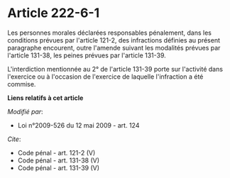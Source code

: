 # Article 222-6-1

Les personnes morales déclarées responsables pénalement, dans les conditions prévues par l'article 121-2, des infractions
définies au présent paragraphe encourent, outre l'amende suivant les modalités prévues par l'article 131-38, les peines
prévues par l'article 131-39. 

L'interdiction mentionnée au 2° de l'article 131-39 porte sur l'activité dans l'exercice ou à l'occasion de l'exercice de
laquelle l'infraction a été commise.

**Liens relatifs à cet article**

_Modifié par_:

  - Loi n°2009-526 du 12 mai 2009 - art. 124

_Cite_:

  - Code pénal - art. 121-2 (V)
  - Code pénal - art. 131-38 (V)
  - Code pénal - art. 131-39 (V)
